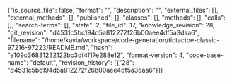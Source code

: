 {"is_source_file": false, "format": "", "description": "", "external_files": [], "external_methods": [], "published": [], "classes": [], "methods": [], "calls": [], "search-terms": [], "state": 2, "file_id": 17, "knowledge_revision": 28, "git_revision": "d4531c5bc194d5a812272f26b00aee4df5a3daa6", "filename": "/home/kavia/workspace/code-generation/tictactoe-classic-97216-97223/README.md", "hash": "e109c36831232122bc3df4f17e288e12", "format-version": 4, "code-base-name": "default", "revision_history": [{"28": "d4531c5bc194d5a812272f26b00aee4df5a3daa6"}]}